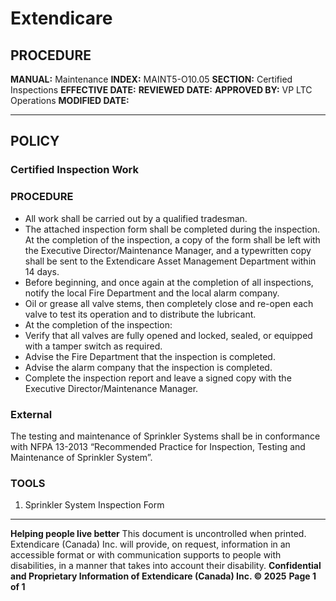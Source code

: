 # Extendicare

## PROCEDURE

**MANUAL:** Maintenance
**INDEX:** MAINT5-O10.05
**SECTION:** Certified Inspections
**EFFECTIVE DATE:**
**REVIEWED DATE:**
**APPROVED BY:** VP LTC Operations
**MODIFIED DATE:**

----

## POLICY

### Certified Inspection Work

### PROCEDURE

- All work shall be carried out by a qualified tradesman.
- The attached inspection form shall be completed during the inspection. At the completion of the inspection, a copy of the form shall be left with the Executive Director/Maintenance Manager, and a typewritten copy shall be sent to the Extendicare Asset Management Department within 14 days.
- Before beginning, and once again at the completion of all inspections, notify the local Fire Department and the local alarm company.
- Oil or grease all valve stems, then completely close and re-open each valve to test its operation and to distribute the lubricant.
- At the completion of the inspection:
- Verify that all valves are fully opened and locked, sealed, or equipped with a tamper switch as required.
- Advise the Fire Department that the inspection is completed.
- Advise the alarm company that the inspection is completed.
- Complete the inspection report and leave a signed copy with the Executive Director/Maintenance Manager.

### External

The testing and maintenance of Sprinkler Systems shall be in conformance with NFPA 13-2013 “Recommended Practice for Inspection, Testing and Maintenance of Sprinkler System”.

### TOOLS

1. Sprinkler System Inspection Form

----

**Helping people live better**
This document is uncontrolled when printed. Extendicare (Canada) Inc. will provide, on request, information in an accessible format or with communication supports to people with disabilities, in a manner that takes into account their disability.
**Confidential and Proprietary Information of Extendicare (Canada) Inc. © 2025**
**Page 1 of 1**
